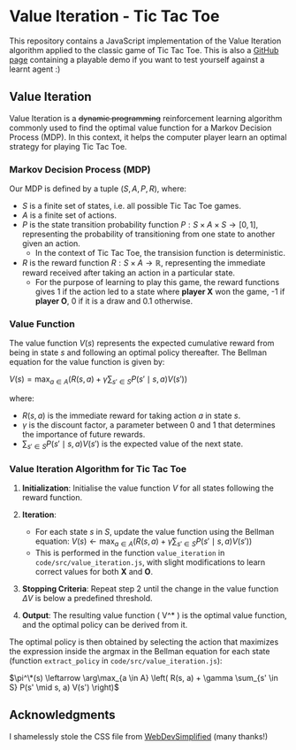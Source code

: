 # Value Iteration - Tic Tac Toe
This repository contains a JavaScript implementation of the Value Iteration algorithm applied to the classic game of Tic Tac Toe. This is also
a [GitHub page](https://danilonumeroso.github.io/tic_tac_toe) containing a playable demo if you want to test yourself against a learnt agent :)

## Value Iteration
Value Iteration is a ~~dynamic programming~~ reinforcement learning algorithm commonly used to find the optimal value function for a Markov Decision Process (MDP). 
In this context, it helps the computer player learn an optimal strategy for playing Tic Tac Toe.
### Markov Decision Process (MDP)

Our MDP is defined by a tuple $(S, A, P, R)$, where:

- $S$ is a finite set of states, i.e. all possible Tic Tac Toe games.
- $A$ is a finite set of actions.
- $P$ is the state transition probability function $P: S \times A \times S \rightarrow [0, 1]$, representing the probability of transitioning from one state to another given an action.
  - In the context of Tic Tac Toe, the transision function is deterministic. 
- $R$ is the reward function $R: S \times A \rightarrow \mathbb{R}$, representing the immediate reward received after taking an action in a particular state.
  - For the purpose of learning to play this game, the reward functions gives 1 if the action led to a state where **player X** won the game, -1 if **player O**, 0 if it is a draw and 0.1 otherwise.

### Value Function

The value function $V(s)$ represents the expected cumulative reward from being in state $s$ and following an optimal policy thereafter. The Bellman equation for the value function is given by:

$V(s) = \max_{a \in A} \left( R(s, a) + \gamma \sum_{s' \in S} P(s' \mid s, a) V(s') \right)$

where:
- $R(s, a)$ is the immediate reward for taking action $a$ in state $s$.
- $\gamma$ is the discount factor, a parameter between 0 and 1 that determines the importance of future rewards.
- $\sum_{s' \in S} P(s' \mid s, a) V(s')$ is the expected value of the next state.

### Value Iteration Algorithm for Tic Tac Toe

1. **Initialization**: Initialise the value function $V$ for all states following the reward function.

2. **Iteration**:
   - For each state $s$ in $S$, update the value function using the Bellman equation:
     $V(s) \leftarrow \max_{a \in A} \left( R(s, a) + \gamma \sum_{s' \in S} P(s' \mid s, a) V(s') \right)$
   - This is performed in the function `value_iteration` in `code/src/value_iteration.js`, with slight modifications to learn correct values for both **X** and **O**.

4. **Stopping Criteria**: Repeat step 2 until the change in the value function $\Delta V$ is below a predefined threshold.

5. **Output**: The resulting value function \( V^* \) is the optimal value function, and the optimal policy can be derived from it.

The optimal policy is then obtained by selecting the action that maximizes the expression inside the argmax in the Bellman equation for each state (function `extract_policy` in `code/src/value_iteration.js`): 

$\pi^\*(s) \leftarrow \arg\max_{a \in A} \left( R(s, a) + \gamma \sum_{s' \in S} P(s' \mid s, a) V(s') \right)$

## Acknowledgments
I shamelessly stole the CSS file from [WebDevSimplified](https://github.com/WebDevSimplified/JavaScript-Tic-Tac-Toe/) (many thanks!)
